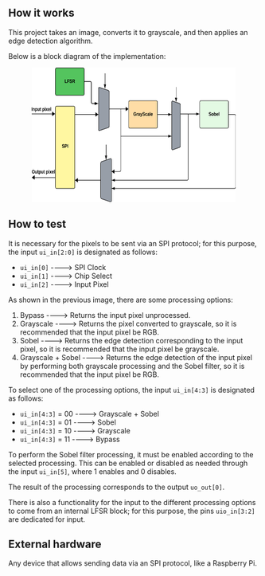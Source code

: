 <!---

This file is used to generate your project datasheet. Please fill in the information below and delete any unused
sections.

You can also include images in this folder and reference them in the markdown. Each image must be less than
512 kb in size, and the combined size of all images must be less than 1 MB.
-->

## How it works

This project takes an image, converts it to grayscale, and then applies an edge detection algorithm.

Below is a block diagram of the implementation:

<p align="center">
    <img src=./arch.png alt="Descripción" width="410" height="270">
</p>


## How to test

It is necessary for the pixels to be sent via an SPI protocol; for this purpose, the input ```ui_in[2:0]``` is designated as follows:

* ```ui_in[0]``` ----> SPI Clock
* ```ui_in[1]``` ----> Chip Select
* ```ui_in[2]``` ----> Input Pixel
  
As shown in the previous image, there are some processing options:

1. Bypass ----> Returns the input pixel unprocessed.
2. Grayscale ----> Returns the pixel converted to grayscale, so it is recommended that the input pixel be RGB.
3. Sobel ----> Returns the edge detection corresponding to the input pixel, so it is recommended that the input pixel be grayscale.
4. Grayscale + Sobel ----> Returns the edge detection of the input pixel by performing both grayscale processing and the Sobel filter, so it is recommended that the input pixel be  RGB.

To select one of the processing options, the input ```ui_in[4:3]``` is designated as follows:

* ```ui_in[4:3]``` = $00$ ----> Grayscale + Sobel 
* ```ui_in[4:3]``` = $01$ ----> Sobel
* ```ui_in[4:3]``` = $10$ ----> Grayscale
* ```ui_in[4:3]``` = $11$ ----> Bypass

To perform the Sobel filter processing, it must be enabled according to the selected processing. This can be enabled or disabled as needed through the input ```ui_in[5]```, where $1$ enables and $0$ disables.

The result of the processing corresponds to the output ```uo_out[0]```.

There is also a functionality for the input to the different processing options to come from an internal LFSR block; for this purpose, the pins ```uio_in[3:2]``` are dedicated for input.

## External hardware

Any device that allows sending data via an SPI protocol, like a Raspberry Pi.